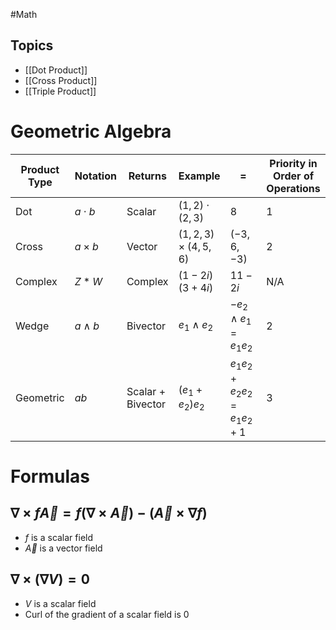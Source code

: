 #Math 
## Topics
* [[Dot Product]]
* [[Cross Product]]
* [[Triple Product]]
# Geometric Algebra
| Product Type | Notation     | Returns           | Example                     | $=$                          | Priority in Order of Operations |
| ------------ | ------------ | ----------------- | --------------------------- | ---------------------------- | ------------------------------- |
| Dot          | $a \cdot b$  | Scalar            | $(1,2) \cdot (2,3)$         | $8$                          | 1                               |
| Cross        | $a \times b$ | Vector            | $(1,2, 3) \times (4, 5, 6)$ | $(-3,6,-3)$                  | 2                               |
| Complex      | $Z * W$      | Complex           | $(1-2i)(3+4i)$              | $11-2i$                      | N/A                             |
| Wedge        | $a \wedge b$ | Bivector          | $e_1 \wedge e_2$            | $-e_2 \wedge e_1 = e_1e_2$   | 2                               |
| Geometric    | $ab$         | Scalar + Bivector | $(e_1+e_2)e_2$              | $e_1e_2+e_2e_2 = e_1e_2 + 1$ | 3                               |
# Formulas
## $\displaystyle \nabla \times f\vec{A}=f(\nabla \times \vec{A})-(\vec{A}\times \nabla f)$
* $\displaystyle f$ is a scalar field
* $\displaystyle \vec{A}$ is a vector field
## $\displaystyle \nabla \times(\nabla V)=0$
* $\displaystyle V$ is a scalar field
* Curl of the gradient of a scalar field is 0